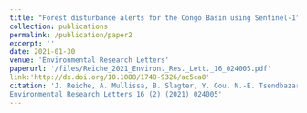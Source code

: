 ```yaml
---
title: "Forest disturbance alerts for the Congo Basin using Sentinel-1"
collection: publications
permalink: /publication/paper2
excerpt: ''
date: 2021-01-30
venue: 'Environmental Research Letters'
paperurl: '/files/Reiche_2021_Environ._Res._Lett._16_024005.pdf'
link:'http://dx.doi.org/10.1088/1748-9326/ac5ca0'
citation: 'J. Reiche, A. Mullissa, B. Slagter, Y. Gou, N.-E. Tsendbazar, C. Odongo-Braun, A. Vollrath, M. J. Weisse, F. Stolle, A. Pickens, et al., Forest disturbance alerts for the congo basin using sentinel-1,
Environmental Research Letters 16 (2) (2021) 024005'
---
```

